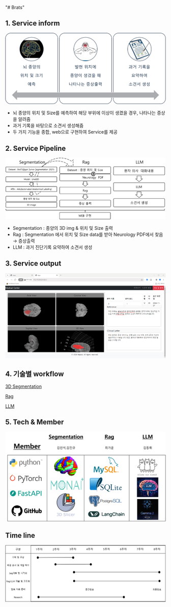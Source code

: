 "# Brats" 

## 1. Service inform

![image.png](img/sv1.png)

- 뇌 종양의 위치 및 Size를 예측하여 해당 부위에 이상이 생겼을 경우, 나타나는 증상을 알려줌
- 과거 기록을 바탕으로 소견서 생성해줌
- 두 가지 기능을 종합, web으로 구현하여 Service를 제공

## 2. Service Pipeline

![image.png](img/sv2.png)

- Segmentation : 종양의 3D img & 위치 및 Size 출력
- Rag : Segmentation 에서 위치 및 Size data를 받아 Neurology PDF에서 찾음 → 증상출력
- LLM : 과거 진단기록 요약하여 소견서 생성

## 3. Service output

![image.png](img/sv3.png)

## 4. 기술별 workflow

[3D Segmentation](./3D%20segmentation.md)

[Rag]()

[LLM]()

## 5. Tech & Member

![image.png](img/sv5_1.png)

## Time line

![image.png](img/sv5_2.png)
